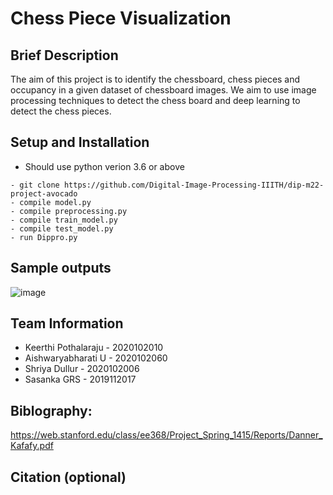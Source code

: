 # Chess Piece Visualization

## Brief Description

The aim of this project is to identify the chessboard, chess pieces and occupancy in a given dataset of chessboard images.
We aim to use image processing techniques to detect the chess board and deep learning to detect the chess pieces.

## Setup and Installation

- Should use python verion 3.6 or above
```
- git clone https://github.com/Digital-Image-Processing-IIITH/dip-m22-project-avocado
- compile model.py
- compile preprocessing.py
- compile train_model.py
- compile test_model.py
- run Dippro.py
```
## Sample outputs

![image](https://user-images.githubusercontent.com/82515521/204353143-b32c5194-56fb-4abb-83d2-a214e9acb389.png)




## Team Information

- Keerthi Pothalaraju - 2020102010
- Aishwaryabharati U - 2020102060
- Shriya Dullur - 2020102006
- Sasanka GRS - 2019112017

## Biblography:
https://web.stanford.edu/class/ee368/Project_Spring_1415/Reports/Danner_Kafafy.pdf

## Citation (optional)

